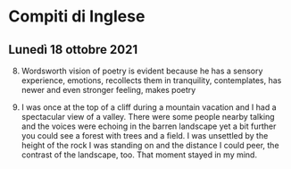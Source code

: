# Compiti di Inglese
## Lunedì 18 ottobre 2021

8. Wordsworth vision of poetry is evident because he has a sensory experience, emotions, recollects them in tranquility, contemplates, has newer and even stronger feeling, makes poetry

9. I was once at the top of a cliff during a mountain vacation and I had a spectacular view of a valley.
 There were some people nearby talking and the voices were echoing in the barren landscape yet a bit further you could see a forest with trees and a field.
I was unsettled by the height of the rock I was standing on and the distance I could peer, the contrast of the landscape, too.
That moment stayed in my mind.
<!--stackedit_data:
eyJoaXN0b3J5IjpbLTE4ODAzNzQ4MDFdfQ==
-->